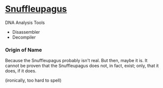 # [Snuffleupagus][1]

DNA Analysis Tools
* Disassembler
* Decompiler

### Origin of Name
Because the Snuffleupagus probably isn't real. But then, maybe it is. It cannot be proven
that the Snuffleupagus does not, in fact, exist; only, that it does, if it does.

(ironically, too hard to spell)

[1]: <https://en.wikipedia.org/wiki/Mr._Snuffleupagus#Spelling> "Mr. Snuffleupagus (Spelling)"
